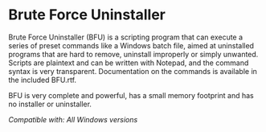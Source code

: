 # Brute Force Uninstaller #

Brute Force Uninstaller (BFU) is a scripting program that can execute a series of preset commands like a Windows batch file, aimed at uninstalled programs that are hard to remove, uninstall improperly or simply unwanted. Scripts are plaintext and can be written with Notepad, and the command syntax is very transparent. Documentation on the commands is available in the included BFU.rtf.

BFU is very complete and powerful, has a small memory footprint and has no installer or uninstaller.

*Compatible with: All Windows versions*